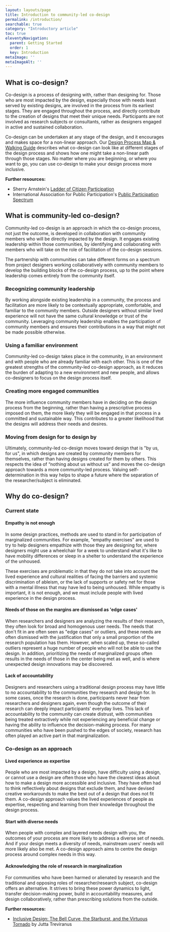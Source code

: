 ```yaml
---
layout: layouts/page
title: Introduction to community-led co-design
permalink: /introduction/
searchable: true
category: "Introductory article"
toc: true
eleventyNavigation:
  parent: Getting Started
  order: 1
  key: Introduction
metaImage: ''
metaImageAlt: ''
---
```

## What is co-design?

Co-design is a process of designing with, rather than designing for. Those who are most impacted by the design,
especially those with needs least served by existing designs, are involved in the process from its earliest stages. They
are engaged throughout the process, and directly contribute to the creation of designs that meet their unique needs.
Participants are not involved as research subjects or consultants, rather as designers engaged in active and sustained
collaboration.

Co-design can be undertaken at any stage of the design, and it encourages and makes space for a non-linear approach. Our
[Design Process Map & Walking Guide](/design-process/) describes what co-design can look like at different stages of the
design process and shows how one might take a non-linear path through those stages. No matter where you are beginning,
or where you want to go, you can use co-design to make your design process more inclusive.

**Further resources:**

* Sherry Arnstein's [Ladder of Citizen Participation](https://www.citizenshandbook.org/arnsteinsladder.html)
* International Association for Public Participation's [Public Participation Spectrum](https://iap2canada.ca/Resources/Documents/0702-Foundations-Spectrum-MW-rev2%20(1).pdf?__hssc=163327267.13.1561151714376&__hstc=163327267.aa75bafe3d0cc2a9b029fee4e83b6c63.1547479782118.1561057890015.1561151714376.228&__hsfp=1780115546&hsCtaTracking=fe26c53d-2dca-4fe7-ac8a-5ffd86b9ffc4%7C05e33fdd-10ed-45ac-bc11-0019045978a5)

## What is community-led co-design?

Community-led co-design is an approach in which the co-design process, not just the outcome, is developed in
collaboration with community members who will be directly impacted by the design. It engages existing leadership within
those communities, by identifying and collaborating with members who will take on the role of facilitation of the
co-design sessions.

The partnership with communities can take different forms on a spectrum from project designers working collaboratively
with community members to develop the building blocks of the co-design process, up to the point where leadership comes
entirely from the community itself.

### Recognizing community leadership

By working alongside existing leadership in a community, the process and facilitation are more likely to be contextually
appropriate, comfortable, and familiar to the community members. Outside designers without similar lived experience will
not have the same cultural knowledge or trust of the community. Leveraging community leadership enables the
participation of community members and ensures their contributions in a way that might not be made possible otherwise.

### Using a familiar environment

Community-led co-design takes place in the community, in an environment and with people who are already familiar with
each other. This is one of the greatest strengths of the community-led co-design approach, as it reduces the burden of
adapting to a new environment and new people, and allows co-designers to focus on the design process itself.

### Creating more engaged communities

The more influence community members have in deciding on the design process from the beginning, rather than having a
prescriptive process imposed on them, the more likely they will be engaged in that process in a committed and
sustainable way. This contributes to a greater likelihood that the designs will address their needs and desires.

### Moving from design for to design by

Ultimately, community-led co-design moves toward design that is "by us, for us", in which designs are created by
community members for themselves, rather than having designs created for them by others. This respects the idea of
“nothing about us without us” and moves the co-design approach towards a more community-led process. Valuing
self-determination in this way helps to shape a future where the separation of the researcher/subject is eliminated.

## Why do co-design?

### Current state

#### Empathy is not enough

In some design practices, methods are used to stand in for participation of marginalized communities. For example,
"empathy exercises" are used to try to help designers empathize with those they are designing for, where designers might
use a wheelchair for a week to understand what it's like to have mobility differences or sleep in a shelter to
understand the experience of the unhoused.

These exercises are problematic in that they do not take into account the lived experience and cultural realities of
facing the barriers and systemic discrimination of ableism, or the lack of supports or safety net for those with a
mental illness that may have led to being unhoused. While empathy is important, it is not enough, and we must include
people with lived experience in the design process.

#### Needs of those on the margins are dismissed as 'edge cases'

When researchers and designers are analyzing the results of their research, they often look for broad and homogenous
user needs. The needs that don't fit in are often seen as "edge cases" or outliers, and these needs are often dismissed
with the justification that only a small proportion of the research population has them. However, when scaled up, these
so-called outliers represent a huge number of people who will not be able to use the design. In addition, prioritizing
the needs of marginalized groups often results in the needs of those in the center being met as well, and is where
unexpected design innovations may be discovered.

#### Lack of accountability

Designers and researchers using a traditional design process may have little to no accountability to the communities
they research and design for. In some cases, once the research is done, participants never hear from researchers and
designers again, even though the outcome of their research can deeply impact participants' everyday lives. This lack of
accountability to the community can create distrust, with communities being treated extractively while not experiencing
any beneficial change or having the ability to influence the decision-making process. For many communities who have been
pushed to the edges of society, research has often played an active part in that marginalization.

### Co-design as an approach

#### Lived experience as expertise

People who are most impacted by a design, have difficulty using a design, or cannot use a design are often those who
have the clearest ideas about how to make a design more accessible and inclusive. They have often had to think
reflectively about designs that exclude them, and have devised creative workarounds to make the best out of a design
that does not fit them.  A co-design approach values the lived experiences of people as expertise, respecting and
learning from their knowledge throughout the design process.

#### Start with diverse needs

When people with complex and layered needs design with you, the outcomes of your process are more likely to address a
diverse set of needs. And if your design meets a diversity of needs, mainstream users' needs will more likely also be
met. A co-design approach aims to centre the design process around complex needs in this way.

#### Acknowledging the role of research in marginalization

For communities who have been harmed or alienated by research and the traditional and opposing roles of
researcher/research subject, co-design offers an alternative. It strives to bring these power dynamics to light,
transfer decision-making power, build in accountability measures, and design collaboratively, rather than prescribing
solutions from the outside.

**Further resources:**

* [Inclusive Design: The Bell Curve, the Starburst, and the Virtuous Tornado](https://medium.com/@jutta.trevira/inclusive-design-the-bell-curve-the-starburst-and-the-virtuous-tornado-6094f797b1bf)
by Jutta Treviranus
